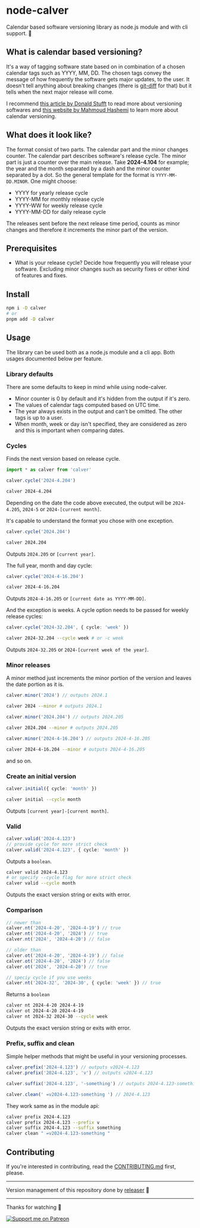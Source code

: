 # node-calver

Calendar based software versioning library as node.js module and with cli support. 📅

## What is calendar based versioning?

It's a way of tagging software state based on in combination of a chosen calendar tags such as YYYY, MM, DD. The chosen tags convey the message of how frequently the software gets major updates, to the user. It doesn't tell anything about breaking changes (there is [git-diff](https://git-scm.com/docs/git-diff) for that) but it tells when the next major release will come.

I recommend [this article by Donald Stufft](https://caremad.io/posts/2016/02/versioning-software/) to read more about versioning softwares and [this website by Mahmoud Hashemi](https://calver.org) to learn more about calendar versioning.

## What does it look like?

The format consist of two parts. The calendar part and the minor changes counter. The calendar part describes software's release cycle. The minor part is just a counter over the main release. Take **2024-4.104** for example; the year and the month separated by a dash and the minor counter separated by a dot. So the general template for the format is `YYYY-MM-DD.MINOR`. One might choose:

-   YYYY for yearly release cycle
-   YYYY-MM for monthly release cycle
-   YYYY-WW for weekly release cycle
-   YYYY-MM-DD for daily release cycle

The releases sent before the next release time period, counts as minor changes and therefore it increments the minor part of the version.

## Prerequisites

-   What is your release cycle? Decide how frequently you will release your software. Excluding minor changes such as security fixes or other kind of features and fixes.

## Install

```sh
npm i -D calver
# or
pnpm add -D calver
```

## Usage

The library can be used both as a node.js module and a cli app. Both usages documented below per feature.

### Library defaults

There are some defaults to keep in mind while using node-calver.

-   Minor counter is 0 by default and it's hidden from the output if it's zero.
-   The values of calendar tags computed based on UTC time.
-   The year always exists in the output and can't be omitted. The other tags is up to a user.
-   When month, week or day isn't specified, they are considered as zero and this is important when comparing dates.

### Cycles

Finds the next version based on release cycle.

```ts
import * as calver from 'calver'

calver.cycle('2024-4.204')
```

```sh
calver 2024-4.204
```

Depending on the date the code above executed, the output will be `2024-4.205`, `2024-5` or `2024-[current month]`.

It's capable to understand the format you chose with one exception.

```ts
calver.cycle('2024.204')
```

```sh
calver 2024.204
```

Outputs `2024.205` or `[current year]`.

The full year, month and day cycle:

```ts
calver.cycle('2024-4-16.204')
```

```sh
calver 2024-4-16.204
```

Outputs `2024-4-16.205` or `[current date as YYYY-MM-DD]`.

And the exception is weeks. A cycle option needs to be passed for weekly release cycles:

```ts
calver.cycle('2024-32.204', { cycle: 'week' })
```

```sh
calver 2024-32.204 --cycle week # or -c week
```

Outputs `2024-32.205` or `2024-[current week of the year]`.

### Minor releases

A minor method just increments the minor portion of the version and leaves the date portion as it is.

```ts
calver.minor('2024') // outputs 2024.1
```

```sh
calver 2024 --minor # outputs 2024.1
```

```ts
calver.minor('2024.204') // outputs 2024.205
```

```sh
calver 2024.204 --minor # outputs 2024.205
```

```ts
calver.minor('2024-4-16.204') // outputs 2024-4-16.205
```

```sh
calver 2024-4-16.204 --minor # outputs 2024-4-16.205
```

and so on.

### Create an initial version

```ts
calver.initial({ cycle: 'month' })
```

```sh
calver initial --cycle month
```

Outputs `[current year]-[current month]`.

### Valid

```ts
calver.valid('2024-4.123')
// provide cycle for more strict check
calver.valid('2024-4.123', { cycle: 'month' })
```

Outputs a `boolean`.

```sh
calver valid 2024-4.123
# or specify --cycle flag for more strict check
calver valid --cycle month
```

Outputs the exact version string or exits with error.

### Comparison

```ts
// newer than
calver.nt('2024-4-20', '2024-4-19') // true
calver.nt('2024-4-20', '2024') // true
calver.nt('2024', '2024-4-20') // false

// older than
calver.ot('2024-4-20', '2024-4-19') // false
calver.ot('2024-4-20', '2024') // false
calver.ot('2024', '2024-4-20') // true

// speciy cycle if you use weeks
calver.nt('2024-32', '2024-30', { cycle: 'week' }) // true
```

Returns a `boolean`

```sh
calver nt 2024-4-20 2024-4-19
calver ot 2024-4-20 2024-4-19
calver nt 2024-32 2024-30 --cycle week
```

Outputs the exact version string or exits with error.

### Prefix, suffix and clean

Simple helper methods that might be useful in your versioning processes.

```ts
calver.prefix('2024-4.123') // outputs v2024-4.123
calver.prefix('2024-4.123', 'v') // outputs v2024-4.123

calver.suffix('2024-4.123', '-something') // outputs 2024-4.123-something

calver.clean(' =v2024-4.123-something ') // 2024-4.123
```

They work same as in the module api:

```sh
calver prefix 2024-4.123
calver prefix 2024-4.123 --prefix v
calver suffix 2024-4.123 --suffix something
calver clean " =v2024-4.123-something "
```

## Contributing

If you're interested in contributing, read the [CONTRIBUTING.md](https://github.com/muratgozel/muratgozel/blob/main/CONTRIBUTING.md) first, please.

---

Version management of this repository done by [releaser](https://github.com/muratgozel/node-releaser) 🚀

---

Thanks for watching 🐬

[![Support me on Patreon](https://cdn.muratgozel.com.tr/support-me-on-patreon.v1.png)](https://patreon.com/muratgozel?utm_medium=organic&utm_source=github_repo&utm_campaign=github&utm_content=join_link)